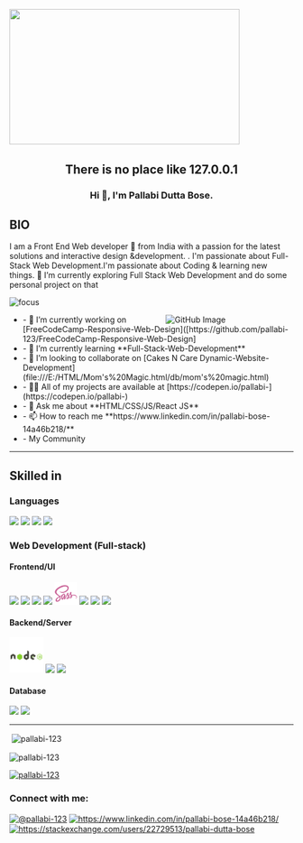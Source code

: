 <img src="https://github.githubassets.com/images/modules/site/social-cards/github-social.png" height="240" width="90%"></a>
<h2 align="center">There is no place like 127.0.0.1 </h2>
<h3 align="center">Hi 👋, I'm Pallabi Dutta Bose. </h3>

## BIO

I am a Front End Web developer 🎯 from India with a passion for the latest solutions and interactive design &development. . I'm passionate about Full-Stack Web Development.I'm passionate about Coding & learning new things. 📜  I’m currently exploring Full Stack Web Development and do some personal project on that</h2>

![focus](https://img.shields.io/badge/focus-FullStack-brightgreen)

<img width="45%" align="right" alt="GitHub Image" src="https://res.cloudinary.com/practicaldev/image/fetch/s--2bZIjPGC--/c_limit%2Cf_auto%2Cfl_progressive%2Cq_66%2Cw_880/https://dev-to-uploads.s3.amazonaws.com/i/d4tvukbt5mra37cvwklk.gif" />
<ul>
  <li>- 🔭 I’m currently working on [FreeCodeCamp-Responsive-Web-Design]([https://github.com/pallabi-123/FreeCodeCamp-Responsive-Web-Design]</li>
  <li>- 🌱 I’m currently learning **Full-Stack-Web-Development**
  <li>- 👯 I’m looking to collaborate on [Cakes N Care Dynamic-Website-Development](file:///E:/HTML/Mom's%20Magic.html/db/mom's%20magic.html)</li>
  <li>- 👨‍💻 All of my projects are available at [https://codepen.io/pallabi-](https://codepen.io/pallabi-)</li>
  <li>- 💬 Ask me about **HTML/CSS/JS/React JS**</li>
  <li>- 📫 How to reach me **https://www.linkedin.com/in/pallabi-bose-14a46b218/**</li>
  <li>- My Community <https://www.freecodecamp.org/pallabi/></li>
 </ul>
 
 <hr/>
 
 ## Skilled in
 
 ### Languages
 
 <div>
<img src="https://github.com/Subhampreet/Subhampreet/blob/master/logos/JS.png" height="30">
<img src="https://avatars.githubusercontent.com/u/1525981?s=200&v=4" height="36">
<img src="https://dev.java/assets/images/java-logo-vert-blk.png" height="36">
<img src="https://raw.githubusercontent.com/soumyadip007/soumyadip007/master/img/pl/ts.png" height="36">
</div>

### Web Development (Full-stack)

#### Frontend/UI

<div>
<img src="https://github.com/Subhampreet/Subhampreet/blob/master/logos/html.png" height="36">
<img src="https://github.com/Subhampreet/Subhampreet/blob/master/logos/css.png" height="36">
<img src="https://avatars.githubusercontent.com/u/33663932?s=200&v=4" height="36">
<img src="https://github.com/Subhampreet/Subhampreet/blob/master/logos/bootstrap.png?raw=true" height="36">
<img src="https://raw.githubusercontent.com/devicons/devicon/master/icons/sass/sass-original.svg" alt="sass" width="40" height="40"/>
<img src="https://upload.wikimedia.org/wikipedia/commons/thumb/a/a7/React-icon.svg/1200px-React-icon.svg.png" height="36">
<img src="https://avatars.githubusercontent.com/u/6128107?s=200&v=4" height="36">  
<img src="https://raw.githubusercontent.com/soumyadip007/soumyadip007/master/img/web/ui/ajax.png" height="36">
</div>

#### Backend/Server

<div>
 <img src="https://raw.githubusercontent.com/devicons/devicon/master/icons/nodejs/nodejs-original-wordmark.svg" alt="nodejs" width="60" height="63"/>
<img src="https://camo.githubusercontent.com/0566752248b4b31b2c4bdc583404e41066bd0b6726f310b73e1140deefcc31ac/68747470733a2f2f692e636c6f756475702e636f6d2f7a6659366c4c376546612d3330303078333030302e706e67" height="42">
<img src="https://encrypted-tbn0.gstatic.com/images?q=tbn:ANd9GcT8ZPGP8pUjV05Vjq1JYNSgAN22HhW_AOfnYA&usqp=CAU" height="42">
</div>

#### Database

<div>
<img src="https://raw.githubusercontent.com/soumyadip007/soumyadip007/master/img/db/mysql1.png" height="42">
<img src="https://raw.githubusercontent.com/soumyadip007/soumyadip007/master/img/db/mongo.png" height="42">
</div>

<hr/>

<p>&nbsp;<img align="center" src="https://github-readme-stats.vercel.app/api?username=pallabi-123&show_icons=true&locale=en" alt="pallabi-123" /></p>

<p><img align="center" src="https://github-readme-streak-stats.herokuapp.com/?user=pallabi-123&" alt="pallabi-123" /></p>

<p align="left"> <a href="https://github.com/ryo-ma/github-profile-trophy"><img src="https://github-profile-trophy.vercel.app/?username=pallabi-123" alt="pallabi-123" /></a> </p>


<h3 align="left">Connect with me:</h3>
<p align="left">
<a href="https://codepen.io/@pallabi-123" target="blank"><img align="center" src="https://raw.githubusercontent.com/rahuldkjain/github-profile-readme-generator/master/src/images/icons/Social/codepen.svg" alt="@pallabi-123" height="30" width="40" /></a>
<a href="https://linkedin.com/in/https://www.linkedin.com/in/pallabi-bose-14a46b218/" target="blank"><img align="center" src="https://raw.githubusercontent.com/rahuldkjain/github-profile-readme-generator/master/src/images/icons/Social/linked-in-alt.svg" alt="https://www.linkedin.com/in/pallabi-bose-14a46b218/" height="30" width="40" /></a>
<a href="https://stackoverflow.com/users/https://stackexchange.com/users/22729513/pallabi-dutta-bose" target="blank"><img align="center" src="https://raw.githubusercontent.com/rahuldkjain/github-profile-readme-generator/master/src/images/icons/Social/stack-overflow.svg" alt="https://stackexchange.com/users/22729513/pallabi-dutta-bose" height="30" width="40" /></a>
</p>



